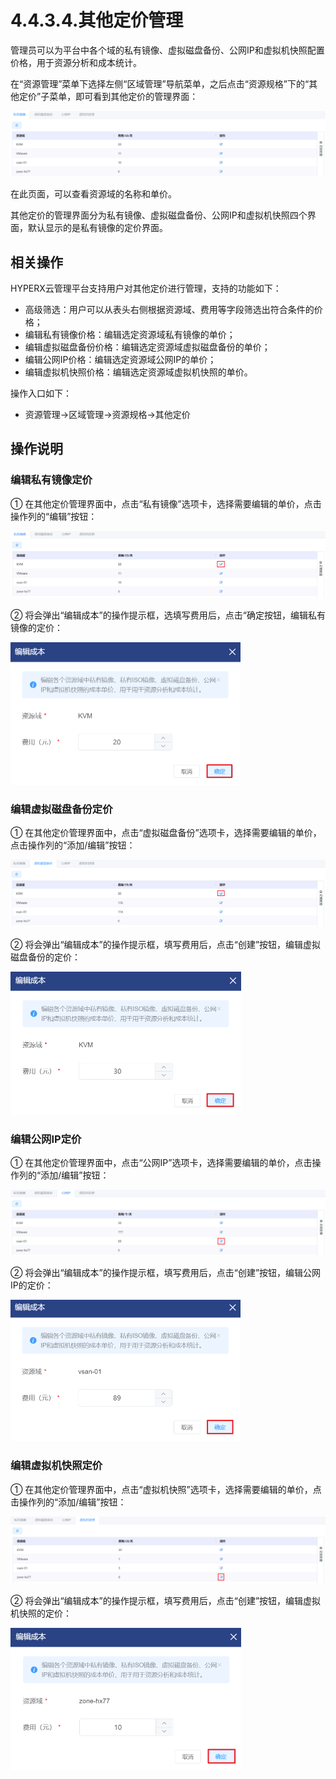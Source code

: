 # 4.4.3.4.其他定价管理

管理员可以为平台中各个域的私有镜像、虚拟磁盘备份、公网IP和虚拟机快照配置价格，用于资源分析和成本统计。

在“资源管理”菜单下选择左侧“区域管理”导航菜单，之后点击“资源规格”下的“其他定价”子菜单，即可看到其他定价的管理界面：

![image-20201223114846230](other_price.assets/image-20201223114846230.png)

在此页面，可以查看资源域的名称和单价。

其他定价的管理界面分为私有镜像、虚拟磁盘备份、公网IP和虚拟机快照四个界面，默认显示的是私有镜像的定价界面。

## 相关操作

HYPERX云管理平台支持用户对其他定价进行管理，支持的功能如下：

- 高级筛选：用户可以从表头右侧根据资源域、费用等字段筛选出符合条件的价格；
- 编辑私有镜像价格：编辑选定资源域私有镜像的单价；
- 编辑虚拟磁盘备份价格：编辑选定资源域虚拟磁盘备份的单价；
- 编辑公网IP价格：编辑选定资源域公网IP的单价；
- 编辑虚拟机快照价格：编辑选定资源域虚拟机快照的单价。


操作入口如下：

- 资源管理→区域管理→资源规格→其他定价


## 操作说明

### 编辑私有镜像定价

① 在其他定价管理界面中，点击“私有镜像”选项卡，选择需要编辑的单价，点击操作列的“编辑”按钮：

![image-20201223114958528](other_price.assets/image-20201223114958528.png)

② 将会弹出“编辑成本”的操作提示框，选填写费用后，点击“确定按钮，编辑私有镜像的定价：

<img src="other_price.assets/image-20201223115144754.png" alt="image-20201223115144754" style="zoom:50%;" />

### 编辑虚拟磁盘备份定价

① 在其他定价管理界面中，点击“虚拟磁盘备份”选项卡，选择需要编辑的单价，点击操作列的“添加/编辑”按钮：

<img src="other_price.assets/image-20201223115808189.png" alt="image-20201223115808189" />

② 将会弹出“编辑成本”的操作提示框，填写费用后，点击“创建”按钮，编辑虚拟磁盘备份的定价：

<img src="other_price.assets/image-20201223115829400.png" alt="image-20201223115829400" style="zoom:50%;" />

### 编辑公网IP定价

① 在其他定价管理界面中，点击“公网IP”选项卡，选择需要编辑的单价，点击操作列的“添加/编辑”按钮：

![image-20201223115901926](other_price.assets/image-20201223115901926.png)

② 将会弹出“编辑成本”的操作提示框，填写费用后，点击“创建”按钮，编辑公网IP的定价：

<img src="other_price.assets/image-20201223115940165.png" alt="image-20201223115940165" style="zoom:50%;" />

### 编辑虚拟机快照定价

① 在其他定价管理界面中，点击“虚拟机快照”选项卡，选择需要编辑的单价，点击操作列的“添加/编辑”按钮：

![image-20201223120015200](other_price.assets/image-20201223120015200.png)

② 将会弹出“编辑成本”的操作提示框，填写费用后，点击“创建”按钮，编辑虚拟机快照的定价：

<img src="other_price.assets/image-20201223120038816.png" alt="image-20201223120038816" style="zoom:50%;" />